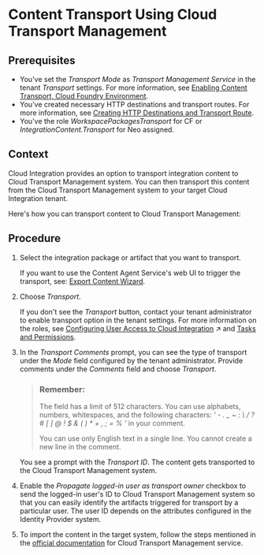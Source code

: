<!-- loiod458b172b98d4112a08499541fddfc54 -->

# Content Transport Using Cloud Transport Management



<a name="loiod458b172b98d4112a08499541fddfc54__prereq_exq_kxw_rcb"/>

## Prerequisites

-   You've set the *Transport Mode* as *Transport Management Service* in the tenant *Transport* settings. For more information, see [Enabling Content Transport, Cloud Foundry Environment](enabling-content-transport-cloud-foundry-environment-452c677.md).
-   You've created necessary HTTP destinations and transport routes. For more information, see [Creating HTTP Destinations and Transport Route](creating-http-destinations-and-transport-route-94057be.md).
-   You've the role *WorkspacePackagesTransport* for CF or *IntegrationContent.Transport* for Neo assigned.




<a name="loiod458b172b98d4112a08499541fddfc54__context_uzq_c2x_ddb"/>

## Context

Cloud Integration provides an option to transport integration content to Cloud Transport Management system. You can then transport this content from the Cloud Transport Management system to your target Cloud Integration tenant.

Here's how you can transport content to Cloud Transport Management:



<a name="loiod458b172b98d4112a08499541fddfc54__steps_o4y_qdx_ddb"/>

## Procedure

1.  Select the integration package or artifact that you want to transport.

    If you want to use the Content Agent Service's web UI to trigger the transport, see: [Export Content Wizard](https://help.sap.com/docs/CONTENT_AGENT_SERVICE/ae1a4f2d150d468d9ff56e13f9898e07/b23677cfafeb47afad66530ff6a8c35d.html).

2.  Choose *Transport*.

    If you don't see the *Transport* button, contact your tenant administrator to enable transport option in the tenant settings. For more information on the roles, see [Configuring User Access to Cloud Integration](https://help.sap.com/viewer/368c481cd6954bdfa5d0435479fd4eaf/Cloud/en-US/ed6033b2eabe4a64a20cce1e6076bacf.html "Create and modify application roles and assign users to these roles.") :arrow_upper_right: and [Tasks and Permissions](../60-Security/tasks-and-permissions-556d557.md).

3.  In the *Transport Comments* prompt, you can see the type of transport under the *Mode* field configured by the tenant administrator. Provide comments under the *Comments* field and choose *Transport*.

    > ### Remember:  
    > The field has a limit of 512 characters. You can use alphabets, numbers, whitespaces, and the following characters: *' - . \_ ~ : \\ / ? \# \[ \] @ ! $ & \( \) \* + , ; = % '* in your comment.
    > 
    > You can use only English text in a single line. You cannot create a new line in the comment.

    You see a prompt with the *Transport ID*. The content gets transported to the Cloud Transport Management system.

4.  Enable the *Propagate logged-in user as transport owner* checkbox to send the logged-in user's ID to Cloud Transport Management system so that you can easily identify the artifacts triggered for transport by a particular user. The user ID depends on the attributes configured in the Identity Provider system.

5.  To import the content in the target system, follow the steps mentioned in the [official documentation](https://help.sap.com/viewer/7f7160ec0d8546c6b3eab72fb5ad6fd8/Cloud/en-US/d2005d5d2fc346b98eff7146107243fc.html) for Cloud Transport Management service.


